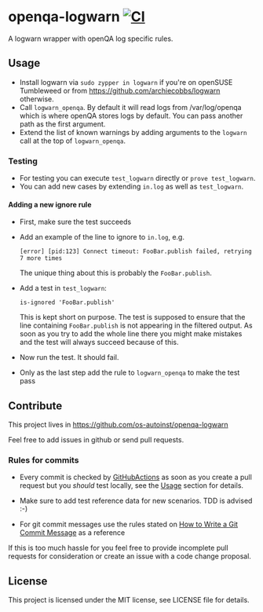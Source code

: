 # openqa-logwarn [![CI](https://github.com/os-autoinst/openqa-logwarn/actions/workflows/ci.yaml/badge.svg)](https://github.com/os-autoinst/openqa-logwarn/actions/workflows/ci.yaml)

A logwarn wrapper with openQA log specific rules.

## Usage

* Install logwarn via `sudo zypper in logwarn` if you're on openSUSE
  Tumbleweed or from https://github.com/archiecobbs/logwarn otherwise.
* Call `logwarn_openqa`. By default it will read logs from
  /var/log/openqa which is where openQA stores logs by default. You can pass
  another path as the first argument.
* Extend the list of known warnings by adding arguments to the `logwarn`
  call at the top of `logwarn_openqa`.

### Testing

* For testing you can execute `test_logwarn` directly or `prove test_logwarn`.
* You can add new cases by extending `in.log` as well as `test_logwarn`.

#### Adding a new ignore rule

* First, make sure the test succeeds
* Add an example of the line to ignore to `in.log`, e.g.

  `[error] [pid:123] Connect timeout: FooBar.publish failed, retrying 7 more times`

  The unique thing about this is probably the `FooBar.publish`.
* Add a test in `test_logwarn`:

  `is-ignored 'FooBar.publish'`

  This is kept short on purpose. The test is supposed to ensure that the line
  containing `FooBar.publish` is not appearing in the filtered output. As soon
  as you try to add the whole line there you might make mistakes and the test
  will always succeed because of this.
* Now run the test. It should fail.
* Only as the last step add the rule to `logwarn_openqa` to make the test pass

## Contribute

This project lives in https://github.com/os-autoinst/openqa-logwarn

Feel free to add issues in github or send pull requests.

### Rules for commits

* Every commit is checked by [GitHubActions](https://docs.github.com/en/actions)
  as soon as you create a pull request but you *should* test locally, see the
  [Usage](#testing) section for details.

* Make sure to add test reference data for new scenarios. TDD is advised :-)

* For git commit messages use the rules stated on
  [How to Write a Git Commit Message](http://chris.beams.io/posts/git-commit/) as
  a reference

If this is too much hassle for you feel free to provide incomplete pull
requests for consideration or create an issue with a code change proposal.

## License

This project is licensed under the MIT license, see LICENSE file for details.
